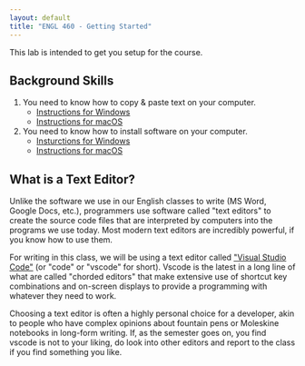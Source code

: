 ```yaml
---
layout: default
title: "ENGL 460 - Getting Started"
---
```


This lab is intended to get you setup for the course.

## Background Skills

1. You need to know how to copy & paste text on your computer.
	* [Instructions for Windows](https://www.howtogeek.com/671298/how-to-copy-cut-and-paste-on-a-windows-pc/)
	* [Instructions for macOS](https://support.apple.com/en-us/HT209651)
1. You need to know how to install software on your computer.
	* [Insturctions for Windows](https://support.microsoft.com/en-us/windows/how-to-install-programs-from-online-sources-on-windows-10-a503e8b6-e45b-fd5a-f4c5-5a08c8bd9821)
	* [Instructions for macOS](https://www.ofzenandcomputing.com/how-to-install-dmg-files-mac/)

## What is a Text Editor?

Unlike the software we use in our English classes to write (MS Word, Google Docs, etc.), programmers use software called "text editors" to create the source code files that are interpreted by computers into the programs we use today. Most modern text editors are incredibly powerful, if you know how to use them.

For writing in this class, we will be using a text editor called ["Visual Studio Code"](https://code.visualstudio.com/) (or "code" or "vscode" for short). Vscode is the latest in a long line of what are called "chorded editors" that make extensive use of shortcut key combinations and on-screen displays to provide a programming with whatever they need to work.

Choosing a text editor is often a highly personal choice for a developer, akin to people who have complex opinions about fountain pens or Moleskine notebooks in long-form writing. If, as the semester goes on, you find vscode is not to your liking, do look into other editors and report to the class if you find something you like.
